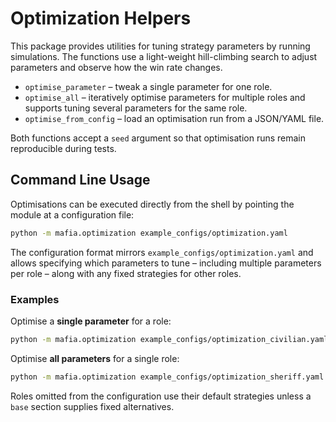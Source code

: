 # Optimization Helpers

This package provides utilities for tuning strategy parameters by running
simulations.  The functions use a light-weight hill-climbing search to
adjust parameters and observe how the win rate changes.

* `optimise_parameter` – tweak a single parameter for one role.
* `optimise_all` – iteratively optimise parameters for multiple roles and
  supports tuning several parameters for the same role.
* `optimise_from_config` – load an optimisation run from a JSON/YAML file.

Both functions accept a `seed` argument so that optimisation runs remain
reproducible during tests.

## Command Line Usage

Optimisations can be executed directly from the shell by pointing the module
at a configuration file:

```bash
python -m mafia.optimization example_configs/optimization.yaml
```

The configuration format mirrors `example_configs/optimization.yaml` and
allows specifying which parameters to tune – including multiple parameters
per role – along with any fixed strategies for other roles.

### Examples

Optimise a **single parameter** for a role:

```bash
python -m mafia.optimization example_configs/optimization_civilian.yaml
```

Optimise **all parameters** for a single role:

```bash
python -m mafia.optimization example_configs/optimization_sheriff.yaml
```

Roles omitted from the configuration use their default strategies unless a
`base` section supplies fixed alternatives.
